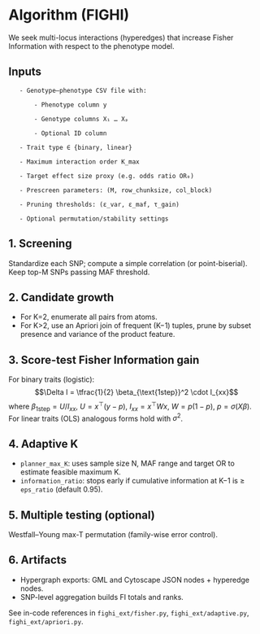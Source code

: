 # Algorithm (FIGHI)

We seek multi-locus interactions (hyperedges) that increase Fisher Information with respect to the phenotype model.


## Inputs

```text
   - Genotype–phenotype CSV file with:

       - Phenotype column y

       - Genotype columns X₁ … Xₚ

       - Optional ID column

   - Trait type ∈ {binary, linear}

   - Maximum interaction order K_max

   - Target effect size proxy (e.g. odds ratio OR₀)

   - Prescreen parameters: (M, row_chunksize, col_block)

   - Pruning thresholds: (ε_var, ε_maf, τ_gain)

   - Optional permutation/stability settings
```














## 1. Screening
Standardize each SNP; compute a simple correlation (or point-biserial). Keep top-M SNPs passing MAF threshold.

## 2. Candidate growth
- For K=2, enumerate all pairs from atoms.
- For K>2, use an Apriori join of frequent (K−1) tuples, prune by subset presence and variance of the product feature.

## 3. Score-test Fisher Information gain
For binary traits (logistic):
$$\Delta I = \tfrac{1}{2} \beta_{\text{1step}}^2 \cdot I_{xx}$$
where $\beta_{\text{1step}} = U / I_{xx}$, $U = x^\top(y - p)$, $I_{xx} = x^\top W x$, $W = p(1-p)$, $p = \sigma(X\beta)$.  
For linear traits (OLS) analogous forms hold with $\sigma^2$.

## 4. Adaptive K
- `planner_max_K`: uses sample size N, MAF range and target OR to estimate feasible maximum K.
- `information_ratio`: stops early if cumulative information at K−1 is ≥ `eps_ratio` (default 0.95).

## 5. Multiple testing (optional)
Westfall–Young max-T permutation (family-wise error control).

## 6. Artifacts
- Hypergraph exports: GML and Cytoscape JSON nodes + hyperedge nodes.
- SNP-level aggregation builds FI totals and ranks.

See in-code references in `fighi_ext/fisher.py`, `fighi_ext/adaptive.py`, `fighi_ext/apriori.py`.
